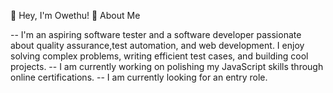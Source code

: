 👋 Hey, I'm Owethu!
🚀 About Me

-- I'm an aspiring software tester and a software developer passionate about quality assurance,test automation, and web development. I enjoy solving complex problems, writing efficient test cases, and building cool projects.
-- I am currently working on polishing my JavaScript  skills through online certifications.
-- I am currently looking for an entry role.
